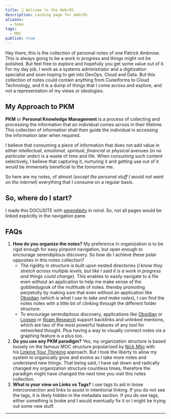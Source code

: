 ```yaml
---
title: 👋 Welcome to the AmbrOS
description: Landing page for AmbrOS
aliases:
  - home
tags:
  - MOC
publish: true
---
```



Hey there, this is the collection of personal notes of one Patrick Ambrose. This is always going to be a work in progress and things might not be polished. But feel free to explore and hopefully you get some value out of it. For my day job, I work as a systems administrator and a digitization specialist and soon hoping to get into DevOps, Cloud and Data. But this collection of notes could contain anything from Cuneiforms to Cloud Technology, and it is a dump of things that I come across and explore, and not a representation of my views or ideologies.

## My Approach to PKM
**PKM** or **Personal Knowledge Management** is a process of collecting and processing the information that an individual comes across in their lifetime. This collection of information shall then guide the individual in accessing the information later when required.

I believe that consuming a piece of information that does not add value in either *intellectual*, *emotional*, *spiritual*, *financial* or *physical* avenues (*in no particular order*) is a waste of time and life. When consuming such content selectively, I believe that capturing it, nurturing it and getting use out of it would be immensely beneficial to the tomorrow me. 

So here are my notes, of almost (*except the personal stuff I would not want on the internet*) everything that I consume on a regular basis.

## So, where do I start?
I made this DOCUSITE with [serendipity](serendipity.md) in mind. So, not all pages would be linked explicitly in the navigation pane. 

## FAQs 
1. **How do you organize the notes?**
	My preference in organization is to be rigid enough for easy pinpoint navigation, but open enough to encourage serendipitous discovery. So how do I achieve these polar opposites in this notes collection? 
	- The rigidity in structure is built upon nested directories (*I know they stretch across multiple levels, but like I said it is a work in progress and things could change*). This enables to easily navigate to a file even without an application to help me make sense of the gobbledygook of the multitude of notes. thereby promoting perpetuity by making sure that even without an application like [Obsidian](https://obsidian.md/) (*which is what I use to take and make notes*), I can find the notes notes with a little bit of clinking through the different folder structure.
	- To encourage serendipitous discovery, applications like [Obsidian](https://obsidian.md/) or [Logseq](https://logseq.com/) or [Roam Research](https://roamresearch.com/) support backlinks and unlinked mentions, which are two of the most powerful features of any tool for networked thought. Plus having a way to visually connect notes via a graphing feature is a plus too.
2. **Do you use any PKM paradigm?**
	Yes, my organization structure is based loosely on the famous MOC structure popularized by [Nick Milo](https://twitter.com/nickmilo) with his [Linking Your Thinking](https://www.linkingyourthinking.com/) approach. But I took the liberty to allow my system to organically grow and evolve as I take more notes and understand new things. That being said, I have sat down and radically changed my organization structure countless times, therefore the paradigm might have changed the next time you visit this notes collection.
3. **What is your view on Links vs Tags?**
	I use tags to aid in loose interconnection and links to assist in intentional linking. If you do not see the tags, it is likely hidden in the metadata section. If you do see tags, either something is broke and I would eventually fix it or I might be trying out some new stuff.

---
